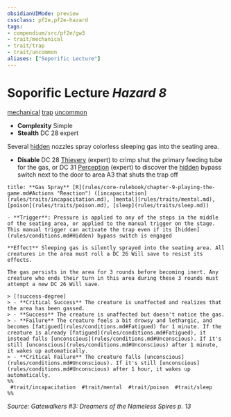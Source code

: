 ```yaml
---
obsidianUIMode: preview
cssclass: pf2e,pf2e-hazard
tags:
- compendium/src/pf2e/gw3
- trait/mechanical
- trait/trap
- trait/uncommon
aliases: ["Soporific Lecture"]
---
```

# Soporific Lecture *Hazard 8*  
[mechanical](mechanical.md "Mechanical Hazard Trait")  [trap](trap.md "Trap Hazard Trait")  [uncommon](uncommon.md "Uncommon Rarity Trait")  

- **Complexity** Simple
- **Stealth** DC 28 expert  

Several [hidden](conditions.md#Hidden) nozzles spray colorless sleeping gas into the seating area.

- **Disable** DC 28 [Thievery](skills.md#Thievery) (expert) to crimp shut the primary feeding tube for the gas, or DC 31 [Perception](skills.md#Perception) (expert) to discover the [hidden](conditions.md#Hidden) bypass switch next to the door to area A3 that shuts the trap off  

```ad-embed-ability
title: **Gas Spray** [R](rules/core-rulebook/chapter-9-playing-the-game.md#Actions "Reaction") ([incapacitation](rules/traits/incapacitation.md), [mental](rules/traits/mental.md), [poison](rules/traits/poison.md), [sleep](rules/traits/sleep.md))

- **Trigger**: Pressure is applied to any of the steps in the middle of the seating area, or applied to the manual trigger on the stage. This manual trigger can activate the trap even if its [hidden](rules/conditions.md#Hidden) bypass switch is engaged

**Effect** Sleeping gas is silently sprayed into the seating area. All creatures in the area must roll a DC 26 Will save to resist its effects.

The gas persists in the area for 3 rounds before becoming inert. Any creature who ends their turn in this area during these 3 rounds must attempt a new DC 26 Will save.

> [!success-degree] 
> - **Critical Success** The creature is unaffected and realizes that the area has been gassed.
> - **Success** The creature is unaffected but doesn't notice the gas.
> - **Failure** The creature feels a bit drowsy and lethargic, and becomes [fatigued](rules/conditions.md#Fatigued) for 1 minute. If the creature is already [fatigued](rules/conditions.md#Fatigued), it instead falls [unconscious](rules/conditions.md#Unconscious). If it's still [unconscious](rules/conditions.md#Unconscious) after 1 minute, it wakes up automatically.
> - **Critical Failure** The creature falls [unconscious](rules/conditions.md#Unconscious). If it's still [unconscious](rules/conditions.md#Unconscious) after 1 hour, it wakes up automatically.  
%%
 #trait/incapacitation  #trait/mental  #trait/poison  #trait/sleep 
%%
```

*Source: Gatewalkers #3: Dreamers of the Nameless Spires p. 13*